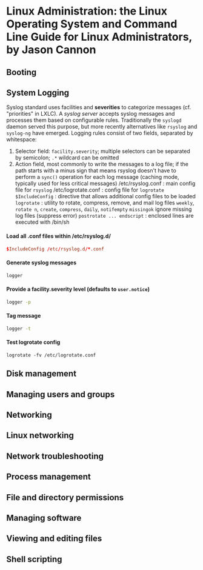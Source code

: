 # Linux Administration: the Linux Operating System and Command Line Guide for Linux Administrators, by Jason Cannon
## Booting
## System Logging
Syslog standard uses facilities and __severities__ to categorize messages (cf. "priorities" in LXLC). A _syslog server_ accepts syslog messages and processes them based on configurable rules. Traditionally the `syslogd` daemon served this purpose, but more recently alternatives like `rsyslog` and `syslog-ng` have emerged. Logging rules consist of two fields, separated by whitespace:
  1. Selector field: `facility.severity`; multiple selectors can be separated by semicolon; `.*` wildcard can be omitted
  2. Action field, most commonly to write the messages to a log file; if the path starts with a minus sign that means rsyslog doesn't have to perform a `sync()` operation for each log message (caching mode, typically used for less critical messages)
/etc/rsyslog.conf : main config file for `rsyslog`
/etc/logrotate.conf : config file for `logrotate`
`$IncludeConfig` : directive that allows additional config files to be loaded
`logrotate` : utility to rotate, compress, remove, and mail log files
`weekly`, `rotate n`, `create`, `compress`, `daily`, `notifempty`
`missingok` ignore missing log files (suppress error)
`postrotate ... endscript` : enclosed lines are executed with /bin/sh
#### Load all .conf files within /etc/rsyslog.d/
```conf
$IncludeConfig /etc/rsyslog.d/*.conf
```
#### Generate syslog messages
```sh
logger
```
#### Provide a facility.severity level (defaults to `user.notice`)
```sh
logger -p
```
#### Tag message
```sh
logger -t
```
#### Test logrotate config 
```
logrotate -fv /etc/logrotate.conf
```
## Disk management
## Managing users and groups
## Networking
## Linux networking
## Network troubleshooting
## Process management
## File and directory permissions
## Managing software
## Viewing and editing files
## Shell scripting
